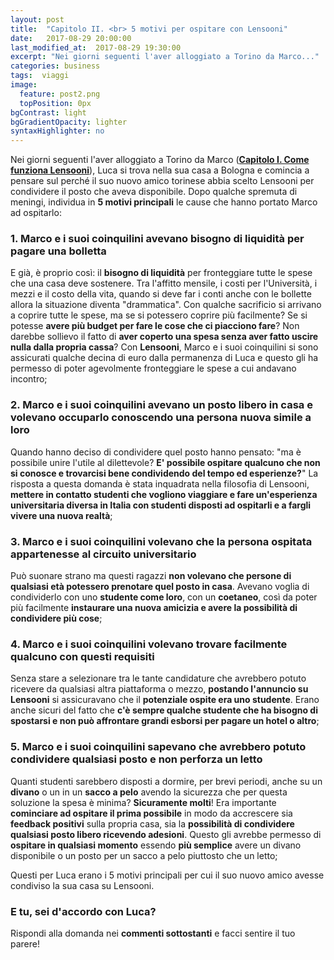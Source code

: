 ```yaml
---
layout: post
title:  "Capitolo II. <br> 5 motivi per ospitare con Lensooni"
date:   2017-08-29 20:00:00
last_modified_at:  2017-08-29 19:30:00
excerpt: "Nei giorni seguenti l'aver alloggiato a Torino da Marco..."
categories: business
tags:  viaggi
image:
  feature: post2.png
  topPosition: 0px
bgContrast: light 
bgGradientOpacity: lighter
syntaxHighlighter: no
---
```


Nei giorni seguenti l'aver alloggiato a Torino da Marco (**[Capitolo I. Come funziona Lensooni](http://www.lensooni.it/blog/come-funziona-Lensooni)**), Luca si trova nella sua casa a Bologna e comincia a pensare sul perché il suo nuovo amico torinese abbia scelto Lensooni per condividere il posto che aveva disponibile.
Dopo qualche spremuta di meningi, individua in **5 motivi principali** le cause che hanno portato Marco ad ospitarlo:

<div class="img_1 img_1--fullContainer img--Leading" style="background-image: url(./assets/images/liquidità.png);"></div>

### 1. Marco e i suoi coinquilini avevano bisogno di liquidità per pagare una bolletta

E già, è proprio così: il **bisogno di liquidità** per fronteggiare tutte le spese che una casa deve sostenere. Tra l'affitto mensile, i costi per l'Università, i mezzi e il costo della vita, quando si deve far i conti anche con le bollette allora la situazione diventa "drammatica". Con qualche sacrificio si arrivano a coprire tutte le spese, ma se si potessero coprire più facilmente? Se si potesse **avere più budget per fare le cose che ci piacciono fare**? Non darebbe sollievo il fatto di **aver coperto una spesa senza aver fatto uscire nulla dalla propria cassa**? 
Con **Lensooni**, Marco e i suoi coinquilini si sono assicurati qualche decina di euro dalla permanenza di Luca e questo gli ha permesso di poter agevolmente fronteggiare le spese a cui andavano incontro;

<div class="img_1 img_1--fullContainer img--Leading" style="background-image: url(./assets/images/nuovaconoscenza.png);"></div>

### 2. Marco e i suoi coinquilini avevano un posto libero in casa e volevano occuparlo conoscendo una persona nuova simile a loro

Quando hanno deciso di condividere quel posto hanno pensato: "ma è possibile unire l'utile al dilettevole? **E' possibile ospitare qualcuno che non si conosce e trovarcisi bene condividendo del tempo ed esperienze?**" La risposta a questa domanda è stata inquadrata nella filosofia di Lensooni, **mettere in contatto studenti che vogliono viaggiare e fare un'esperienza universitaria diversa in Italia con studenti disposti ad ospitarli e a fargli vivere una nuova realtà**;

<div class="img_1 img_1--fullContainer img--Leading" style="background-image: url(./assets/images/circuitouniv.png);"></div>

### 3. Marco e i suoi coinquilini volevano che la persona ospitata appartenesse al circuito universitario

Può suonare strano ma questi ragazzi **non volevano che persone di qualsiasi età potessero prenotare quel posto in casa**. Avevano voglia di condividerlo con uno **studente come loro**, con un **coetaneo**, così da poter più facilmente **instaurare una nuova amicizia e avere la possibilità di condividere più cose**;

<div class="img_1 img_1--fullContainer img--Leading" style="background-image: url(./assets/images/facilità.png);"></div>

### 4. Marco e i suoi coinquilini volevano trovare facilmente qualcuno con questi requisiti

Senza stare a selezionare tra le tante candidature che avrebbero potuto ricevere da qualsiasi altra piattaforma o mezzo, **postando l'annuncio su Lensooni** si assicuravano che il **potenziale ospite era uno studente**. Erano anche sicuri del fatto che **c'è sempre qualche studente che ha bisogno di spostarsi e non può affrontare grandi esborsi per pagare un hotel o altro**; 

<div class="img_1 img_1--fullContainer img--Leading" style="background-image: url(./assets/images/qualsiasiposto.png);"></div>

### 5. Marco e i suoi coinquilini sapevano che avrebbero potuto condividere qualsiasi posto e non perforza un letto

Quanti studenti sarebbero disposti a dormire, per brevi periodi, anche su un **divano** o un in un **sacco a pelo** avendo la sicurezza che per questa soluzione la spesa è minima? **Sicuramente molti**! Era importante **cominciare ad ospitare il prima possibile** in modo da accrescere sia **feedback positivi** sulla propria casa, sia la **possibilità di condividere qualsiasi posto libero ricevendo adesioni**. Questo gli avrebbe permesso di **ospitare in qualsiasi momento** essendo **più semplice** avere un divano disponibile o un posto per un sacco a pelo piuttosto che un letto;

Questi per Luca erano i 5 motivi principali per cui il suo nuovo amico avesse condiviso la sua casa su Lensooni. 

### E tu, sei d'accordo con Luca?

Rispondi alla domanda nei **commenti sottostanti** e facci sentire il tuo parere!
